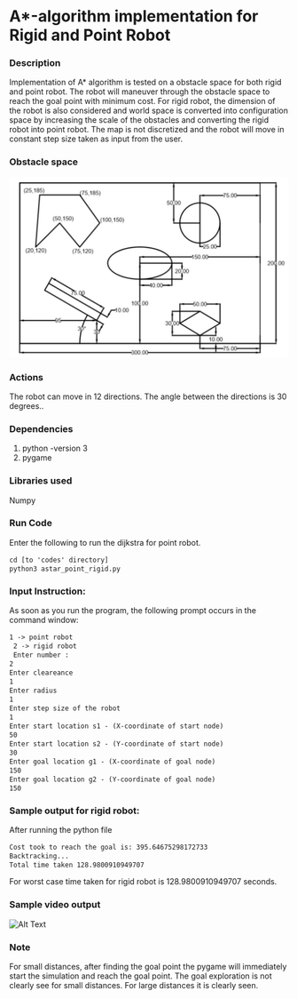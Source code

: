 # A*-algorithm implementation for Rigid and Point Robot
### Description
Implementation of A* algorithm is tested on a obstacle space for both rigid and point robot. The robot will maneuver through the obstacle space to reach the goal point with minimum cost. For rigid robot, the dimension of the robot is also considered and world space is converted into configuration space by increasing the scale of the obstacles and converting the rigid robot into point robot. The map is not discretized and the robot will move in constant step size taken as input from the user.

### Obstacle space
![Obstacle space](images/obstacle_space.JPG)
### Actions
The robot can move in 12 directions. The angle between the directions is 30 degrees..

### Dependencies 
1. python -version 3
2. pygame


### Libraries used
Numpy

### Run Code
Enter the following to run the dijkstra for point robot.

```
cd [to 'codes' directory]
python3 astar_point_rigid.py
```

### Input Instruction:
As soon as you run the program, the following prompt occurs in the command window:
```
1 -> point robot 
 2 -> rigid robot
 Enter number :
2
Enter cleareance
1
Enter radius
1
Enter step size of the robot
1
Enter start location s1 - (X-coordinate of start node)
50
Enter start location s2 - (Y-coordinate of start node)
30
Enter goal location g1 - (X-coordinate of goal node)
150
Enter goal location g2 - (Y-coordinate of goal node)
150
```



### Sample output for rigid robot:
After running the python file
```
Cost took to reach the goal is: 395.64675298172733
Backtracking...
Total time taken 128.9800910949707
```
For worst case time taken for rigid robot is 128.9800910949707 seconds.

### Sample video output
![Alt Text](https://media.giphy.com/media/Tjw8FK1NQO2tQqL6Hu/giphy.gif)

### Note
For small distances, after finding the goal point the pygame will immediately start the simulation and reach the goal point. The goal exploration is not clearly see for small distances. For large distances it is clearly seen.


